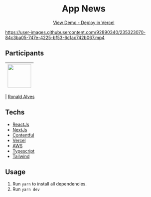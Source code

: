 <h1 align="center">
App News
</h1>

<p align="center">
  <a href="https://app-news-alvesronald.vercel.app/">View Demo - Deploy in Vercel</a>
</p>

https://user-images.githubusercontent.com/92890340/235323070-84c3ba05-747e-4225-bf53-6c1ac742b067.mp4

## Participants

| [<img src="https://avatars.githubusercontent.com/u/92890340?v=4" width="75px;"/>](https://github.com/alvesronald) |
| :------------------------------------------------------------------------------------------------------------------------: |


| [Ronald Alves](https://github.com/alvesronald)

## Techs

- [ReactJs](https://reactjs.org/)
- [NextJs](https://nextjs.org/)
- [Contentful](https://www.contentful.com/)
- [Vercel](https://vercel.com/)
- [AWS](https://aws.amazon.com/)
- [Typescript](https://www.typescriptlang.org/)
- [Tailwind](https://tailwindcss.com/)





## Usage

1. Run `yarn` to install all dependencies.<br />
2. Run `yarn dev`
